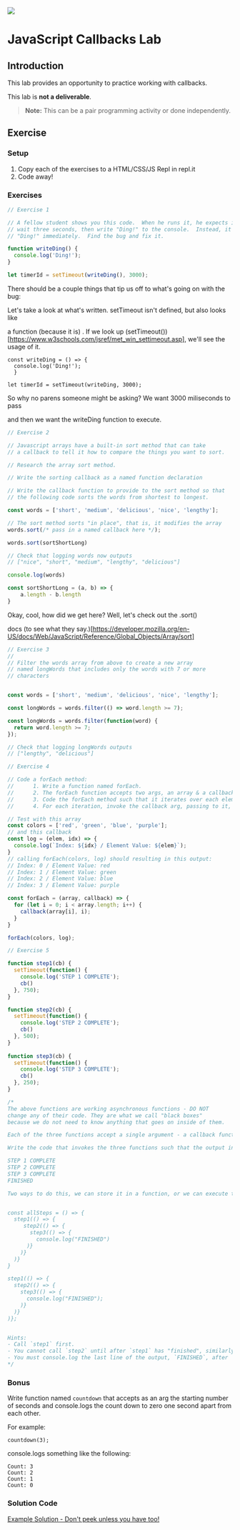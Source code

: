 ![](https://i.imgur.com/Lx8fen4.png)

# JavaScript Callbacks Lab

## Introduction

This lab provides an opportunity to practice working with callbacks.

This lab is **not a deliverable**.


> **Note:** This can be a pair programming activity or done independently.

## Exercise

### Setup

1. Copy each of the exercises to a HTML/CSS/JS Repl in repl.it
3. Code away!

### Exercises

```js
// Exercise 1

// A fellow student shows you this code.  When he runs it, he expects it to
// wait three seconds, then write "Ding!" to the console.  Instead, it writes
// "Ding!" immediately.  Find the bug and fix it.

function writeDing() {
  console.log('Ding!');
}

let timerId = setTimeout(writeDing(), 3000);
```

There should be a couple things that tip us off to what's going on with the bug:

Let's take a look at what's written. setTimeout isn't defined, but also looks like

a function (because it is)
.
If we look up (setTimeout())[https://www.w3schools.com/jsref/met_win_settimeout.asp], we'll see the usage of it.

```
const writeDing = () => {
  console.log('Ding!');
  }

let timerId = setTimeout(writeDing, 3000);
```

So why no parens someone might be asking? We want 3000 miliseconds to pass

and then we want the writeDing function to execute.

```js
// Exercise 2

// Javascript arrays have a built-in sort method that can take
// a callback to tell it how to compare the things you want to sort.

// Research the array sort method.

// Write the sorting callback as a named function declaration

// Write the callback function to provide to the sort method so that
// the following code sorts the words from shortest to longest.

const words = ['short', 'medium', 'delicious', 'nice', 'lengthy'];

// The sort method sorts "in place", that is, it modifies the array
words.sort(/* pass in a named callback here */);

words.sort(sortShortLong)

// Check that logging words now outputs
// ["nice", "short", "medium", "lengthy", "delicious"]

console.log(words)

const sortShortLong = (a, b) => {
    a.length - b.length
}

```

Okay, cool, how did we get here? Well, let's check out the .sort()

docs (to see what they say.)[https://developer.mozilla.org/en-US/docs/Web/JavaScript/Reference/Global_Objects/Array/sort]

```js
// Exercise 3
//
// Filter the words array from above to create a new array
// named longWords that includes only the words with 7 or more
// characters


const words = ['short', 'medium', 'delicious', 'nice', 'lengthy'];

const longWords = words.filter(() => word.length >= 7);

const longWords = words.filter(function(word) {
  return word.length >= 7;
});

// Check that logging longWords outputs
// ["lengthy", "delicious"]
```

```js
// Exercise 4

// Code a forEach method:
// 		1. Write a function named forEach.
//		2. The forEach function accepts two args, an array & a callback.
//		3. Code the forEach method such that it iterates over each element in the array arg (use a for loop).
//		4. For each iteration, invoke the callback arg, passing to it, the element and the index of the element.

// Test with this array
const colors = ['red', 'green', 'blue', 'purple'];
// and this callback
const log = (elem, idx) => {
  console.log(`Index: ${idx} / Element Value: ${elem}`);
}
// calling forEach(colors, log) should resulting in this output:
// Index: 0 / Element Value: red
// Index: 1 / Element Value: green
// Index: 2 / Element Value: blue
// Index: 3 / Element Value: purple

const forEach = (array, callback) => {
  for (let i = 0; i < array.length; i++) {
    callback(array[i], i);
  }
}

forEach(colors, log);
```

```js
// Exercise 5

function step1(cb) {
  setTimeout(function() {
    console.log('STEP 1 COMPLETE');
    cb()
  }, 750);
}

function step2(cb) {
  setTimeout(function() {
    console.log('STEP 2 COMPLETE');
    cb()
  }, 500);
}
	
function step3(cb) {
  setTimeout(function() {
    console.log('STEP 3 COMPLETE');
    cb()
  }, 250);
}

/*
The above functions are working asynchronous functions - DO NOT
change any of their code. They are what we call "black boxes"
because we do not need to know anything that goes on inside of them.

Each of the three functions accept a single argument - a callback function.

Write the code that invokes the three functions such that the output in the console will be:

STEP 1 COMPLETE
STEP 2 COMPLETE
STEP 3 COMPLETE
FINISHED

Two ways to do this, we can store it in a function, or we can execute the functions in one go.


const allSteps = () => {
  step1(() => {
     step2(() => {
       step3(() => {
         console.log("FINISHED")
      )}
    )}
  )}
}

step1(() => {
  step2(() => {
    step3(() => {
      console.log("FINISHED");
    )}
  )}
)};


Hints: 
- Call `step1` first.
- You cannot call `step2` until after `step1` has "finished", similarly, you cannot call `step3` until `step2` has "finished".
- You must console.log the last line of the output, `FINISHED`, after `step3` has "finished".
*/
```

### Bonus

Write function named `countdown` that accepts as an arg the starting number of seconds and console.logs the count down to zero one second apart from each other.

For example:

`countdown(3);`

console.logs something like the following:

```
Count: 3
Count: 2
Count: 1
Count: 0
```

### Solution Code

[Example Solution - Don't peek unless you have too!](https://repl.it/@jim_clark/Callback-Functions-Solution)
